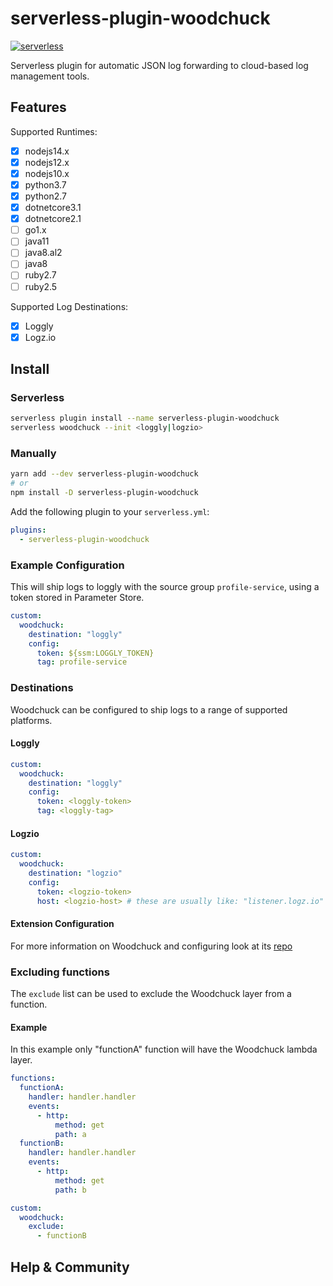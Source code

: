 # serverless-plugin-woodchuck
[![serverless](http://public.serverless.com/badges/v3.svg)](http://www.serverless.com)

Serverless plugin for automatic JSON log forwarding to cloud-based log management tools.

## Features

Supported Runtimes:
* [x] nodejs14.x
* [x] nodejs12.x
* [x] nodejs10.x
* [x] python3.7
* [x] python2.7
* [x] dotnetcore3.1
* [x] dotnetcore2.1
* [ ] go1.x
* [ ] java11
* [ ] java8.al2
* [ ] java8
* [ ] ruby2.7
* [ ] ruby2.5

Supported Log Destinations:
* [x] Loggly
* [x] Logz.io

## Install

### Serverless

```sh
serverless plugin install --name serverless-plugin-woodchuck
serverless woodchuck --init <loggly|logzio>
```

### Manually

```sh
yarn add --dev serverless-plugin-woodchuck
# or
npm install -D serverless-plugin-woodchuck
```

Add the following plugin to your `serverless.yml`:

```yaml
plugins:
  - serverless-plugin-woodchuck
```

### Example Configuration

This will ship logs to loggly with the source group `profile-service`, using a token stored in Parameter Store.

```yaml
custom:
  woodchuck:
    destination: "loggly"
    config: 
      token: ${ssm:LOGGLY_TOKEN}
      tag: profile-service
```

### Destinations

Woodchuck can be configured to ship logs to a range of supported platforms.

#### Loggly

```yaml
custom:
  woodchuck:
    destination: "loggly"
    config: 
      token: <loggly-token>
      tag: <loggly-tag>
```

#### Logzio

```yaml
custom:
  woodchuck:
    destination: "logzio"
    config: 
      token: <logzio-token>
      host: <logzio-host> # these are usually like: "listener.logz.io"
```

#### Extension Configuration

For more information on Woodchuck and configuring look at its [repo](https://www.github.com/klaatu01/woodchuck)

### Excluding functions

The `exclude` list can be used to exclude the Woodchuck layer from a function.

#### Example 

In this example only "functionA" function will have the Woodchuck lambda layer.

```yaml
functions:
  functionA:
    handler: handler.handler
    events:
      - http:
          method: get
          path: a
  functionB:
    handler: handler.handler
    events:
      - http:
          method: get
          path: b

custom:
  woodchuck:
    exclude:
      - functionB
```

## Help & Community

